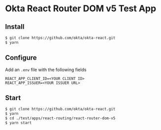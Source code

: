 # Okta React Router DOM v5 Test App

## Install
```bash
$ git clone https://github.com/okta/okta-react.git
$ yarn
```

## Configure
Add an `.env` file with the following fields
```
REACT_APP_CLIENT_ID=<YOUR CLIENT ID>
REACT_APP_ISSUER=<YOUR ISSUER URL>
```

## Start
```bash
$ git clone https://github.com/okta/okta-react.git
$ yarn
$ cd ./test/apps/react-routing/react-router-dom-v5
$ yarn start
```
